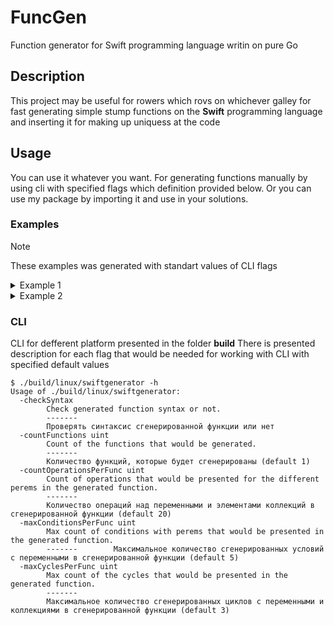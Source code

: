 # FuncGen
Function generator for Swift programming language writin on pure Go
## Description
This project may be useful for rowers which rovs on whichever galley for fast generating simple stump functions on the **Swift** programming language and inserting it for making up uniquess at the code 
## Usage
You can use it whatever you want. For generating functions manually by using cli with specified flags which definition provided below. Or you can use my package by importing it and use in your solutions.
### Examples
> [!NOTE]
> These examples was generated with standart values of CLI flags
<details>
<summary><bold>Example 1</bold></summary>

```
 func HialeahMonkeyStack ()  -> Void {
        var onHers: Int8? = -105
        var outsideIn = Int8(62)
        var nothingFairly: Int8 {
                get {
                        return Int8(95)
                }
                set {
                        print(nothingFairly)
                }
        }
        var instanceOf: Int8? = -69
        var tripBeyond: Int8 = -56
        var crewNormally = Int8(72)
        var alwaysOut: Int8? = -10
        var purseAfterwards: () -> Int8 = {
                return Int8(49)
        }
        var couldWhen: Int8
        couldWhen = 99
        nothingFairly = Int8(65) + nothingFairly
        if (alwaysOut != nil) {
                alwaysOut = Int8(5)
        }
        alwaysOut = 94
        nothingFairly = (Int8(-110) << Int8(-110))
        while alwaysOut! > (-56) {
                for i: Int8 in (-115)...27 {
                        outsideIn = 45
                        switch nothingFairly {
                        default:
                                crewNormally = 37
                                couldWhen = 55

                        }

                }
                if ((Int8(116) < onHers!) || (Int8(116) >= Int8(78))) {
                        alwaysOut = -122

                }
                else if ((Int8(-117) > Int8(99))) {
                        alwaysOut = (alwaysOut ?? Int8(34))

                }
                else{

                }

        }
        for p: Int8 in (-110)...(-92) {
                nothingFairly = 81
                if (instanceOf != nil) {
                        instanceOf = Int8(-21) * Int8(19) + instanceOf! / instanceOf!
                }
                outsideIn = 9
                outsideIn = Int8(-78) - Int8(-93)
                instanceOf = -50

        }
        alwaysOut = -122

}
```

</details>

<details>
<summary><bold>Example 2</bold></summary>

```
 func SanFranciscoArmadilloSmell (_ besidesWhose: Int8?, _ downThere: Int8?) -> Void {
        var teamMoney: () -> Int8 = {
                return Int8(4)
        }
        var themselvesSpotted = Int8(-24)
        var withoutFrantic: () -> Int8 = {
                return Int8(69)
        }
        var fewTheirs = Int8(112)
        if ((themselvesSpotted < themselvesSpotted) || (themselvesSpotted >= themselvesSpotted) && (themselvesSpotted < themselvesSpotted)) {
                themselvesSpotted = Int8(-92) + themselvesSpotted / Int8(-3) + themselvesSpotted
                themselvesSpotted = (Int8(16) << themselvesSpotted) >> themselvesSpotted
                fewTheirs = Int8(122) - fewTheirs * fewTheirs / Int8(17) + Int8(58)

        }
        else{
                themselvesSpotted = -20
                fewTheirs = 58
                fewTheirs = Int8(-91) * Int8(74) + fewTheirs * Int8(17) / Int8(99)
                fewTheirs = Int8(-50)
                for s: Int8 in 2...31 {
                        if ((Int8(-41) < Int8(-31))) {
                                themselvesSpotted = themselvesSpotted * Int8(-95)

                        }
                        else{
                                fewTheirs = 104

                        }
                        if ((fewTheirs >= Int8(97))) {

                        }
                        else{

                        }

                }
                if ((Int8(83) > Int8(27))) {
                        themselvesSpotted = (Int8(-22) >> Int8(-29)) << Int8(-78)

                }
                else if ((fewTheirs < Int8(17))) {
                        themselvesSpotted = themselvesSpotted ^ (themselvesSpotted >> Int8(71))

                }
                else if ((fewTheirs == fewTheirs) && (Int8(25) == Int8(16))) {
                        fewTheirs = 75

                }

        }
        fewTheirs = (fewTheirs >> Int8(74))
        switch fewTheirs {
        default:
                while themselvesSpotted < (-12) {

                }

        }

}
```

</details>

### CLI
CLI for defferent platform presented in the folder **build**
There is presented description for each flag that would be needed for working with CLI with specified default values
```
$ ./build/linux/swiftgenerator -h
Usage of ./build/linux/swiftgenerator:
  -checkSyntax
        Check generated function syntax or not.
        -------
        Проверять синтаксис сгенерированной функции или нет
  -countFunctions uint
        Count of the functions that would be generated.
        -------
        Количество функций, которые будет сгенерированы (default 1)
  -countOperationsPerFunc uint
        Count of operations that would be presented for the different perems in the generated function.
        -------
        Количество операций над переменными и элементами коллекций в сгенерированной функции (default 20)
  -maxConditionsPerFunc uint
        Max count of conditions with perems that would be presented in the generated function.
        -------        Максимальное количество сгенерированных условий с переменными в сгенерированной функции (default 5)
  -maxCyclesPerFunc uint
        Max count of the cycles that would be presented in the generated function.
        -------
        Максимальное количество сгенерированных циклов с переменными и коллекциями в сгенерированной функции (default 3)
```


